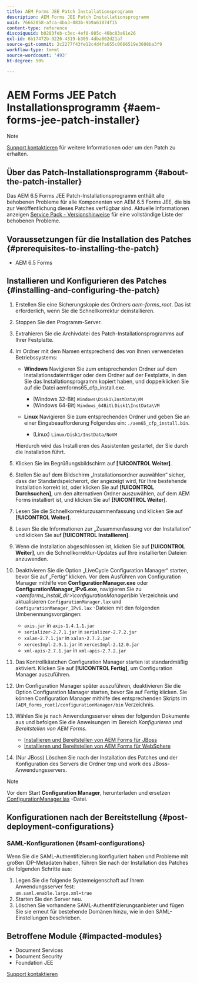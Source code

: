 ```yaml
---
title: AEM Forms JEE Patch Installationsprogramm
description: AEM Forms JEE Patch Installationsprogramm
uuid: 76662858-afca-4ba3-883b-9b9a61874f15
content-type: reference
discoiquuid: b0283feb-c3ec-4ef0-885c-46bc83a61e26
exl-id: 6b17472b-9226-4319-b305-4dba862d21af
source-git-commit: 2c2277f43fe12c4d4fa655c0666519e3608ba3f9
workflow-type: tm+mt
source-wordcount: '493'
ht-degree: 50%

---
```


# AEM Forms JEE Patch Installationsprogramm {#aem-forms-jee-patch-installer}

>[!NOTE]
>
>[Support kontaktieren](https://www.adobe.com/account/sign-in.supportportal.html) für weitere Informationen oder um den Patch zu erhalten.

## Über das Patch-Installationsprogramm {#about-the-patch-installer}

Das AEM 6.5 Forms JEE Patch-Installationsprogramm enthält alle behobenen Probleme für alle Komponenten von AEM 6.5 Forms JEE, die bis zur Veröffentlichung dieses Patches verfügbar sind. Aktuelle Informationen anzeigen  [Service Pack - Versionshinweise](release-notes.md) für eine vollständige Liste der behobenen Probleme.

## Voraussetzungen für die Installation des Patches {#prerequisites-to-installing-the-patch}

* AEM 6.5 Forms

## Installieren und Konfigurieren des Patches {#installing-and-configuring-the-patch}

1. Erstellen Sie eine Sicherungskopie des Ordners *aem-forms_root*. Das ist erforderlich, wenn Sie die Schnellkorrektur deinstallieren.
1. Stoppen Sie den Programm-Server.
1. Extrahieren Sie die Archivdatei des Patch-Installationsprogramms auf Ihrer Festplatte.
1. Im Ordner mit dem Namen entsprechend des von Ihnen verwendeten Betriebssystems:

   * **Windows**
Navigieren Sie zum entsprechenden Ordner auf dem Installationsdatenträger oder dem Ordner auf der Festplatte, in den Sie das Installationsprogramm kopiert haben, und doppelklicken Sie auf die Datei aemforms65_cfp_install.exe.

      * (Windows 32-Bit) `Windows\Disk1\InstData\VM`
      * (Windows 64-Bit) `Windows_64Bit`\ `Disk1\InstData\VM`
   * **Linux**
Navigieren Sie zum entsprechenden Ordner und geben Sie an einer Eingabeaufforderung Folgendes ein: 
`./aem65_cfp_install.bin`.

      * (Linux) `Linux/Disk1/InstData/NoVM`

   Hierdurch wird das Installieren des Assistenten gestartet, der Sie durch die Installation führt.

1. Klicken Sie im Begrüßungsbildschirm auf **[!UICONTROL Weiter]**.
1. Stellen Sie auf dem Bildschirm „Installationsordner auswählen“ sicher, dass der Standardspeicherort, der angezeigt wird, für Ihre bestehende Installation korrekt ist, oder klicken Sie auf **[!UICONTROL Durchsuchen]**, um den alternativen Ordner auszuwählen, auf dem AEM Forms installiert ist, und klicken Sie auf **[!UICONTROL Weiter]**.
1. Lesen Sie die Schnellkorrekturzusammenfassung und klicken Sie auf **[!UICONTROL Weiter]**.
1. Lesen Sie die Informationen zur „Zusammenfassung vor der Installation“ und klicken Sie auf **[!UICONTROL Installieren]**.
1. Wenn die Installation abgeschlossen ist, klicken Sie auf **[!UICONTROL Weiter]**, um die Schnellkorrektur-Updates auf Ihre installierten Dateien anzuwenden.

1. Deaktivieren Sie die Option „LiveCycle Configuration Manager“ starten, bevor Sie auf „Fertig“ klicken. Vor dem Ausführen von Configuration Manager mithilfe von **ConfigurationManager.exe** oder **ConfigurationManager_IPv6.exe**, navigieren Sie zu *&lt;aemforms_install_dir>\configurationManager\bin* Verzeichnis und aktualisieren `ConfigurationManager.lax` und `ConfigurationManager_IPv6.lax` -Dateien mit den folgenden Umbenennungsvorgängen:

   * `axis.jar` in `axis-1.4.1.1.jar`
   * `serializer-2.7.1.jar` in `serializer-2.7.2.jar`
   * `xalan-2.7.1.jar` in `xalan-2.7.2.jar`
   * `xercesImpl-2.9.1.jar` in `xercesImpl-2.12.0.jar`
   * `xml-apis-2.7.1.jar` in `xml-apis-2.7.2.jar`

1. Das Kontrollkästchen Configuration Manager starten ist standardmäßig aktiviert. Klicken Sie auf **[!UICONTROL Fertig]**, um Configuration Manager auszuführen.

1. Um Configuration Manager später auszuführen, deaktivieren Sie die Option Configuration Manager starten, bevor Sie auf Fertig klicken. Sie können Configuration Manager mithilfe des entsprechenden Skripts im `[AEM_forms_root]/configurationManager/bin` Verzeichnis.

1. Wählen Sie je nach Anwendungsserver eines der folgenden Dokumente aus und befolgen Sie die Anweisungen im Bereich *Konfigurieren und Bereitstellen von AEM Forms*.

   * [Installieren und Bereitstellen von AEM Forms für JBoss](http://www.adobe.com/go/learn_aemforms_installJBoss_65_de) 
   * [Installieren und Bereitstellen von AEM Forms für WebSphere](http://www.adobe.com/go/learn_aemforms_installWebSphere_65_de)

1. (Nur JBoss) Löschen Sie nach der Installation des Patches und der Konfiguration des Servers die Ordner tmp und work des JBoss-Anwendungsservers.

>[!NOTE]
>Vor dem Start **Configuration Manager**, herunterladen und ersetzen [ConfigurationManager.lax](/help/assets/ConfigurationManager.lax) -Datei.

## Konfigurationen nach der Bereitstellung {#post-deployment-configurations}

### SAML-Konfigurationen {#saml-configurations}

Wenn Sie die SAML-Authentifizierung konfiguriert haben und Probleme mit großen IDP-Metadaten haben, führen Sie nach der Installation des Patches die folgenden Schritte aus:

1. Legen Sie die folgende Systemeigenschaft auf Ihrem Anwendungsserver fest:\
   `um.saml.enable.large.xml=true`
1. Starten Sie den Server neu.
1. Löschen Sie vorhandene SAML-Authentifizierungsanbieter und fügen Sie sie erneut für bestehende Domänen hinzu, wie in den SAML-Einstellungen beschrieben.

## Betroffene Module {#impacted-modules}

* Document Services
* Document Security
* Foundation JEE

[Support kontaktieren](https://www.adobe.com/account/sign-in.supportportal.html)
